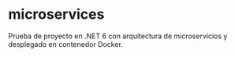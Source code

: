 # microservices

Prueba de proyecto en .NET 6 con arquitectura de microservicios y desplegado en contenedor Docker.
